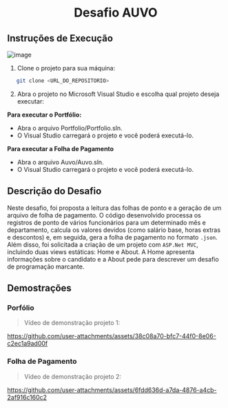 <h1 align="center">
    Desafio AUVO
</h1>

## Instruções de Execução

![image](https://github.com/user-attachments/assets/bc5697b2-0e30-483f-a813-3309238610c8)

1. Clone o projeto para sua máquina:
```bash
   git clone <URL_DO_REPOSITORIO>
```
2. Abra o projeto no Microsoft Visual Studio e escolha qual projeto deseja executar:

**Para executar o Portfólio:**
 - Abra o arquivo Portfolio/Portfolio.sln.
 - O Visual Studio carregará o projeto e você poderá executá-lo.

**Para executar a Folha de Pagamento**
- Abra o arquivo Auvo/Auvo.sln.
- O Visual Studio carregará o projeto e você poderá executá-lo.

## Descrição do Desafio

Neste desafio, foi proposta a leitura das folhas de ponto e a geração de um arquivo de folha de pagamento. O código desenvolvido processa os registros de ponto de vários funcionários para um determinado mês e departamento, calcula os valores devidos (como salário base, horas extras e descontos) e, em seguida, gera a folha de pagamento no formato `.json`. Além disso, foi solicitada a criação de um projeto com `ASP.Net MVC`, incluindo duas views estáticas: Home e About. A Home apresenta informações sobre o candidato e a About pede para descrever um desafio de programação marcante.

## Demostrações

### Porfólio

> Vídeo de demonstração projeto 1:

https://github.com/user-attachments/assets/38c08a70-bfc7-44f0-8e06-c2ec1a9ad00f


### Folha de Pagamento

> Vídeo de demonstração projeto 2:

https://github.com/user-attachments/assets/6fdd636d-a7da-4876-a4cb-2af916c160c2

